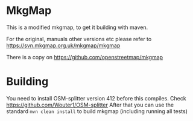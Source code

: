 MkgMap
=====

This is a modified mkgmap, to get it building with maven.

For the original, manuals other versions etc please refer to 	
https://svn.mkgmap.org.uk/mkgmap/mkgmap

There is a copy on https://github.com/openstreetmap/mkgmap

Building
======
You need to install OSM-splitter version 412 before this compiles. Check https://github.com/Wouter1/OSM-splitter
After that you can use the standard ```mvn clean install``` to build mkgmap (including running all tests)
